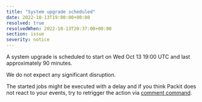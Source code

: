 ```yaml
---
title: "System upgrade scheduled"
date: 2022-10-13T19:00:00+00:00
resolved: true
resolvedWhen: 2022-10-13T20:37:00+00:00
section: issue
severity: notice
---
```

A system upgrade is scheduled to start on Wed Oct 13 19:00 UTC and last approximately 90 minutes.

We do not expect any significant disruption.

The started jobs might be executed with a delay
and if you think Packit does not react to your events,
try to retrigger the action via
[comment command](https://packit.dev/docs/guide/#how-to-re-trigger-packit-actions-in-your-pull-request).